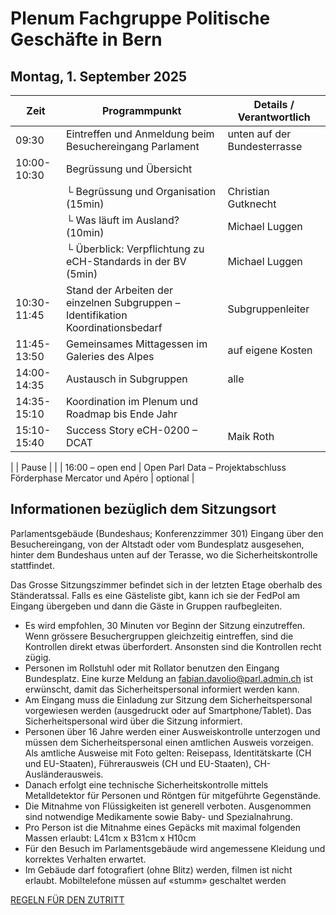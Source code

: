 
# Plenum Fachgruppe Politische Geschäfte in Bern


## Montag, 1. September 2025
| Zeit             | Programmpunkt                                                                 | Details / Verantwortlich              |
|------------------|-------------------------------------------------------------------------------|---------------------------------------|
| 09:30            | Eintreffen und Anmeldung beim Besuchereingang Parlament                       | unten auf der Bundes­terrasse          |
| 10:00-10:30      | Begrüssung und Übersicht                                                      |                                       |
|                  | └ Begrüssung und Organisation (15min)                                         | Christian Gutknecht                   |
|                  | └ Was läuft im Ausland? (10min)                                               | Michael Luggen                        |
|                  | └ Überblick: Verpflichtung zu eCH-Standards in der BV (5min)                  | Michael Luggen                        |
| 10:30-11:45      | Stand der Arbeiten der einzelnen Subgruppen – Identifikation Koordinationsbedarf | Subgruppenleiter                   |
| 11:45-13:50      | Gemeinsames Mittagessen im Galeries des Alpes                                 | auf eigene Kosten                     |
| 14:00-14:35      | Austausch in Subgruppen                                                       | alle                                  |
| 14:35-15:10      | Koordination im Plenum und Roadmap bis Ende Jahr                              |                                       |
| 15:10-15:40      | Success Story eCH-0200 – DCAT                                                 | Maik Roth                             |

|                  | Pause                                                                         |                                       |
| 16:00 – open end | Open Parl Data – Projektabschluss Förderphase Mercator und Apéro              | optional                              |


## Informationen bezüglich dem Sitzungsort

Parlamentsgebäude (Bundeshaus; Konferenzzimmer 301) 
Eingang über den Besuchereingang, von der Altstadt oder vom Bundesplatz ausgesehen, hinter dem Bundeshaus unten auf der Terasse, wo die Sicherheitskontrolle stattfindet.

Das Grosse Sitzungszimmer befindet sich in der letzten Etage oberhalb des Ständeratssal. Falls es eine Gästeliste gibt, kann ich sie der FedPol am Eingang übergeben und dann die Gäste in Gruppen raufbegleiten.

- Es wird empfohlen, 30 Minuten vor Beginn der Sitzung einzutreffen. Wenn grössere Besuchergruppen gleichzeitig eintreffen, sind die Kontrollen direkt etwas überfordert. Ansonsten sind die Kontrollen recht zügig.
- Personen im Rollstuhl oder mit Rollator benutzen den Eingang Bundesplatz. Eine kurze Meldung an fabian.davolio@parl.admin.ch ist erwünscht, damit das Sicherheitspersonal informiert werden kann.
- Am Eingang muss die Einladung zur Sitzung dem Sicherheitspersonal vorgewiesen werden (ausgedruckt oder auf Smartphone/Tablet). Das Sicherheitspersonal wird über die Sitzung informiert. 
- Personen über 16 Jahre werden einer Ausweiskontrolle unterzogen und müssen dem Sicherheitspersonal einen amtlichen Ausweis vorzeigen. Als amtliche Ausweise mit Foto gelten: Reisepass, Identitätskarte (CH und EU-Staaten), Führerausweis (CH und EU-Staaten), CH-Ausländerausweis. 
- Danach erfolgt eine technische Sicherheitskontrolle mittels Metalldetektor für Personen und Röntgen für mitgeführte Gegenstände.
- Die Mitnahme von Flüssigkeiten ist generell verboten. Ausgenommen sind notwendige Medikamente sowie Baby- und Spezialnahrung.
- Pro Person ist die Mitnahme eines Gepäcks mit maximal folgenden Massen erlaubt: L41cm x B31cm x H10cm
- Für den Besuch im Parlamentsgebäude wird angemessene Kleidung und korrektes Verhalten erwartet.
- Im Gebäude darf fotografiert (ohne Blitz) werden, filmen ist nicht erlaubt. Mobiltelefone müssen auf «stumm» geschaltet werden

[REGELN FÜR DEN ZUTRITT](https://www.parlament.ch/centers/documents/de/Regeln%20f%c3%bcr%20den%20Zutritt_DE_17.11.2023.pdf)


